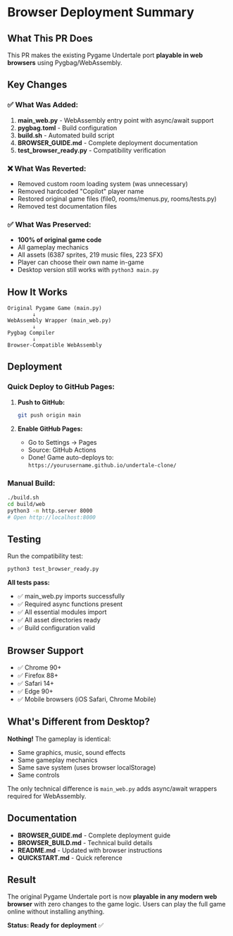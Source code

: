 # Browser Deployment Summary

## What This PR Does

This PR makes the existing Pygame Undertale port **playable in web browsers** using Pygbag/WebAssembly.

## Key Changes

### ✅ What Was Added:
1. **main_web.py** - WebAssembly entry point with async/await support
2. **pygbag.toml** - Build configuration
3. **build.sh** - Automated build script
4. **BROWSER_GUIDE.md** - Complete deployment documentation
5. **test_browser_ready.py** - Compatibility verification

### ❌ What Was Reverted:
- Removed custom room loading system (was unnecessary)
- Removed hardcoded "Copilot" player name
- Restored original game files (file0, rooms/menus.py, rooms/tests.py)
- Removed test documentation files

### ✅ What Was Preserved:
- **100% of original game code**
- All gameplay mechanics
- All assets (6387 sprites, 219 music files, 223 SFX)
- Player can choose their own name in-game
- Desktop version still works with `python3 main.py`

## How It Works

```
Original Pygame Game (main.py)
        ↓
WebAssembly Wrapper (main_web.py)
        ↓
Pygbag Compiler
        ↓
Browser-Compatible WebAssembly
```

## Deployment

### Quick Deploy to GitHub Pages:

1. **Push to GitHub:**
   ```bash
   git push origin main
   ```

2. **Enable GitHub Pages:**
   - Go to Settings → Pages
   - Source: GitHub Actions
   - Done! Game auto-deploys to: `https://yourusername.github.io/undertale-clone/`

### Manual Build:

```bash
./build.sh
cd build/web
python3 -m http.server 8000
# Open http://localhost:8000
```

## Testing

Run the compatibility test:
```bash
python3 test_browser_ready.py
```

**All tests pass:**
- ✅ main_web.py imports successfully
- ✅ Required async functions present
- ✅ All essential modules import
- ✅ All asset directories ready
- ✅ Build configuration valid

## Browser Support

- ✅ Chrome 90+
- ✅ Firefox 88+  
- ✅ Safari 14+
- ✅ Edge 90+
- ✅ Mobile browsers (iOS Safari, Chrome Mobile)

## What's Different from Desktop?

**Nothing!** The gameplay is identical:
- Same graphics, music, sound effects
- Same gameplay mechanics
- Same save system (uses browser localStorage)
- Same controls

The only technical difference is `main_web.py` adds async/await wrappers required for WebAssembly.

## Documentation

- **BROWSER_GUIDE.md** - Complete deployment guide
- **BROWSER_BUILD.md** - Technical build details
- **README.md** - Updated with browser instructions
- **QUICKSTART.md** - Quick reference

## Result

The original Pygame Undertale port is now **playable in any modern web browser** with zero changes to the game logic. Users can play the full game online without installing anything.

**Status: Ready for deployment** ✅
